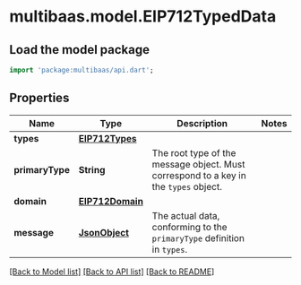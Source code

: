 # multibaas.model.EIP712TypedData

## Load the model package
```dart
import 'package:multibaas/api.dart';
```

## Properties
Name | Type | Description | Notes
------------ | ------------- | ------------- | -------------
**types** | [**EIP712Types**](EIP712Types.md) |  | 
**primaryType** | **String** | The root type of the message object. Must correspond to a key in the `types` object. | 
**domain** | [**EIP712Domain**](EIP712Domain.md) |  | 
**message** | [**JsonObject**](.md) | The actual data, conforming to the `primaryType` definition in `types`. | 

[[Back to Model list]](../README.md#documentation-for-models) [[Back to API list]](../README.md#documentation-for-api-endpoints) [[Back to README]](../README.md)


